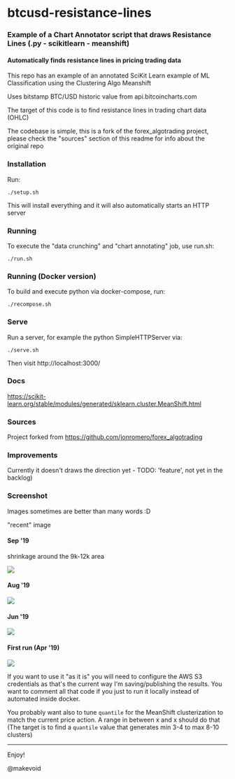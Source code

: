 # btcusd-resistance-lines

### Example of a Chart Annotator script that draws Resistance Lines (.py - scikitlearn - meanshift)

#### Automatically finds resistance lines in pricing trading data

This repo has an example of an annotated SciKit Learn example of ML Classification using the Clustering Algo Meanshift

Uses bitstamp BTC/USD historic value from api.bitcoincharts.com

The target of this code is to find resistance lines in trading chart data (OHLC) 

The codebase is simple, this is a fork of the forex_algotrading project, please check the "sources" section of this readme for info about the original repo


### Installation


Run:

    ./setup.sh

This will install everything and it will also automatically starts an HTTP server


### Running


To execute the "data crunching" and "chart annotating" job, use run.sh:

    ./run.sh

### Running (Docker version)


To build and execute python via docker-compose, run:

    ./recompose.sh

### Serve

Run a server, for example the python SimpleHTTPServer via:

```
./serve.sh
```

Then visit http://localhost:3000/


### Docs

https://scikit-learn.org/stable/modules/generated/sklearn.cluster.MeanShift.html


### Sources

Project forked from https://github.com/jonromero/forex_algotrading


### Improvements

Currently it doesn't draws the direction yet - TODO: 'feature', not yet in the backlog)


### Screenshot

Images sometimes are better than many words :D

"recent" image

#### Sep '19

shrinkage around the 9k-12k area


![](http://mkvd.s3.amazonaws.com/tmp/chart-resistance-lines-september-2019.png)


#### Aug '19

![](https://github.com/makevoid/py-scikit-resistance-lines-btcusd-example/blob/master/tmp/2019-aug-15.png?raw=true)

#### Jun '19

![](http://makevoid.s3.amazonaws.com/share/chart-annotator-resistance-line-py-scikitlearn-clustering-example.png?raw=true)

#### First run (Apr '19)

![](https://github.com/makevoid/chart-annotator-resistance-lines/blob/master/tmp/resistance-lines-ml-classification-meanshift.png?raw=true)

If you want to use it "as it is" you will need to configure the AWS S3 credentials as that's the current way I'm saving/publishing the results. You want to comment all that code if you just to run it locally instead of automated inside docker.

You probably want also to tune `quantile` for the MeanShift clusterization to match the current price action. A range in between x and x should do that (The target is to find a `quantile` value that generates min 3-4 to max 8-10 clusters)

---

Enjoy!

@makevoid
